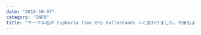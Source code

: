 ```yaml
---
date: "2018-10-07"
category: "INFO"
title: "サークル名が Euphoria Time から Rallentando へと変わりました。今後もよろしくお願いいたします"
---
```


